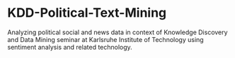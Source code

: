 # KDD-Political-Text-Mining
Analyzing political social and news data in context of Knowledge Discovery and Data Mining seminar at Karlsruhe Institute of Technology using sentiment analysis and related technology.
